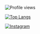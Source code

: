 <!---
vebriann/vebriann is a ✨ special ✨ repository because its `README.md` (this file) appears on your GitHub profile.
You can click the Preview link to take a look at your changes.
--->

<!--START_SECTION:waka-->

![Profile views](https://komarev.com/ghpvc/?username=vebriann&color=red)

[![Top Langs](https://github-readme-stats.vercel.app/api/top-langs/?username=vebriann&layout=compact)](https://github.com/vebriann?tab=repositories)

<!--Medsos saya-->

[![Instagram](https://img.shields.io/badge/Instagram-Ikuti-green?style=for-the-badge&logo=Instagram)](https://www.instagram.com/vebriandev)
